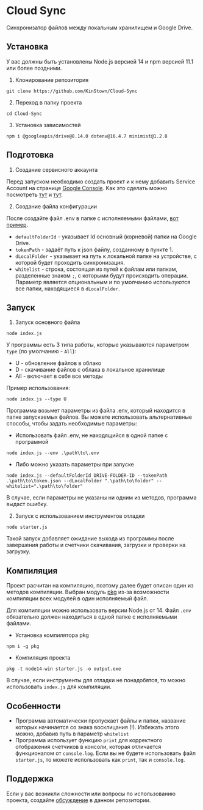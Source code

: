
# Cloud Sync

Синхронизатор файлов между локальным хранилищем и Google Drive.

## Установка

У вас должны быть установлены Node.js версией 14 и npm версией 11.1 или более поздними. 

1. Клонирование репозитория 

```git clone https://github.com/KinStown/Cloud-Sync```

2. Переход в папку проекта

```cd Cloud-Sync```

3. Установка зависимостей

```npm i @googleapis/drive@8.14.0 dotenv@16.4.7 minimist@1.2.8```

## Подготовка

1. Создание сервисного аккаунта

Перед запуском необходимо создать проект и к нему добавить Service Account на странице [Google Console](https://console.cloud.google.com/apis/credentials). Как это сделать можно посмотреть [тут](https://cloud.google.com/iam/docs/service-accounts-create) и [тут](https://gist.github.com/br4instormer/23745134ea82e9ce0a96b173bd3f2e6e).

2. Создание файла конфигурации

После создайте файл .env в папке с исполняемыми файлами, [вот пример](./docs/.env.example).
- `defaultFolderId` - указывает Id основный (корневой) папки на Google Drive. 
- `tokenPath` - задаёт путь к json файлу, созданному в пункте 1. 
- `dLocalFolder` - указывает на путь к локальной папке на устройстве, с которой будет проходить синхронизация. 
- `whitelist` - строка, состоящая из путей к файлам или папкам, разделенные знаком `;`, с которыми будут происходить операции. Параметр является опциональным и по умолчанию используются все папки, находящиеся в `dLocalFolder`.

## Запуск

1. Запуск основного файла

```node index.js```

У программы есть 3 типа работы, которые указываются параметром `type` (по умолчанию - `All`):
- U - обновление файлов в облако
- D - скачивание файлов с облака в локальное хранилище
- All - включает в себя все методы

Пример использования:

```node index.js --type U```

Программа возьмет параметры из файла .env, который находится в папке запускаемых файлов. Вы можете использовать альтернативные способы, чтобы задать необходимые параметры:

- Использовать файл .env, не находящийся в одной папке с программой

```node index.js --env .\path\to\.env```

- Либо можно указать параметры при запуске

```node index.js --defaultFolderId DRIVE-FOLDER-ID --tokenPath .\path\to\token.json --dLocalFolder ".\path\to\folder" --whitelist=".\path\to\folder"```

В случае, если параметры не указаны ни одним из методов, программа выдаст ошибку.

2. Запуск с использованием инструментов отладки

```node starter.js```

Такой запуск добавляет ожидание выхода из программы после завершения работы и счетчики скачивания, загрузки и проверки на загрузку.

## Компиляция

Проект расчитан на компиляцию, поэтому далее будет описан один из методов компиляции. Выбран модуль [pkg](https://www.npmjs.com/package/pkg) из-за возможности компиляции всех модулей в один исполняемый файл.

Для компиляции можно использовать версии Node.js от 14. Файл `.env` обязательно должен находиться в одной папке с исполняемыми файлами. 

- Установка компилятора pkg

```npm i -g pkg```

- Компиляция проекта

```pkg -t node14-win starter.js -o output.exe```

В случае, если инструменты для отладки не понадобятся, то можно использовать `index.js` для компиляции.

## Особенности

- Программа автоматически пропускает файлы и папки, название которых начинается со знака восклицания (!). Избежать этого можно, добавив путь в параметр `whitelist`
- Программа использует функцию `print` для корректного отображения счетчиков в консоли, которая отличается функционалом от `console.log`. Если вы не будете использовать файл `starter.js`, то можете использовать как `print`, так и `console.log`.

## Поддержка
Если у вас возникли сложности или вопросы по использованию проекта, создайте 
[обсуждение](https://github.com/KinStown/Cloud-Sync/issues/new/choose) в данном репозитории.
